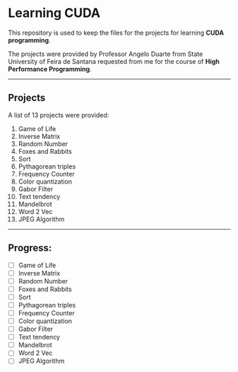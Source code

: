 # Learning CUDA

This repository is used to keep the files for the projects for learning **CUDA programming**.

The projects were provided by Professor Angelo Duarte from State University of Feira de Santana requested from me for the course of **High Performance Programming**.

---

## Projects

A list of 13 projects were provided:

1. Game of Life
2. Inverse Matrix
3. Random Number
4. Foxes and Rabbits
5. Sort
6. Pythagorean triples
7. Frequency Counter
8. Color quantization
9. Gabor Filter
10. Text tendency
11. Mandelbrot
12. Word 2 Vec
13. JPEG Algorithm

---

## Progress:

- [ ] Game of Life
- [ ] Inverse Matrix
- [ ] Random Number
- [ ] Foxes and Rabbits
- [ ] Sort
- [ ] Pythagorean triples
- [ ] Frequency Counter
- [ ] Color quantization
- [ ] Gabor Filter
- [ ] Text tendency
- [ ] Mandelbrot
- [ ] Word 2 Vec
- [ ] JPEG Algorithm
